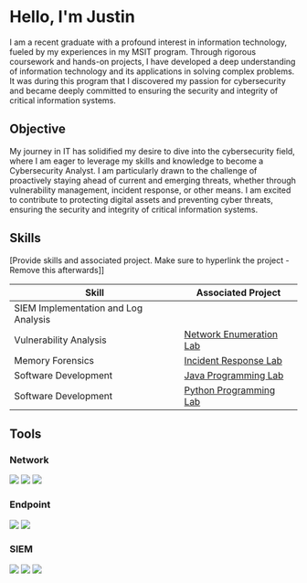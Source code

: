 # Hello, I'm Justin

I am a recent graduate with a profound interest in information technology, fueled by my experiences in my MSIT program. Through rigorous coursework and hands-on projects, I have developed a deep understanding of information technology and its applications in solving complex problems. It was during this program that I discovered my passion for cybersecurity and became deeply committed to ensuring the security and integrity of critical information systems.

## Objective

My journey in IT has solidified my desire to dive into the cybersecurity field, where I am eager to leverage my skills and knowledge to become a Cybersecurity Analyst. I am particularly drawn to the challenge of proactively staying ahead of current and emerging threats, whether through vulnerability management, incident response, or other means. I am excited to contribute to protecting digital assets and preventing cyber threats, ensuring the security and integrity of critical information systems.

## Skills
[Provide skills and associated project. Make sure to hyperlink the project - Remove this afterwards]]

| Skill                                         | Associated Project         |
|-----------------------------------------------|----------------------------|
| SIEM Implementation and Log Analysis          
| Vulnerability Analysis  | <a href="https://github.com/fypm2000/Network-Enumeration">Network Enumeration Lab</a>|
| Memory Forensics     | <a href="https://github.com/fypm2000/Memory-Forensics-Analysis">Incident Response Lab</a>|
| Software Development |<a href="https://github.com/fypm2000/Java-Programming"> Java Programming Lab</a>|
| Software Development |<a href="https://github.com/fypm2000/Triangular-Arbitrage-Python-"> Python Programming Lab</a>|


## Tools

### Network
<div>
    <img src="https://img.shields.io/badge/-Nmap-EF3B2D?&style=for-the-badge&logo=Nmap&logoColor=white" />
    <img src="https://img.shields.io/badge/-Nessus-EF3B2D?&style=for-the-badge&logo=Nessus&logoColor=white" />
    <img src="https://img.shields.io/badge/-Wireshark-1679A7?&style=for-the-badge&logo=Wireshark&logoColor=white" />
</div>

### Endpoint
<div>
    <img src="https://img.shields.io/badge/-Microsoft_Defender_for_Endpoint-00A4EF?&style=for-the-badge&logo=Microsoft&logoColor=white" />
    <img src="https://img.shields.io/badge/-Velociraptor-4B275F?&style=for-the-badge&logo=Velociraptor&logoColor=white" />
</div>

### SIEM
<div>
    <img src="https://img.shields.io/badge/-Elastic-005571?&style=for-the-badge&logo=Elastic&logoColor=white" />
    <img src="https://img.shields.io/badge/-Microsoft_Sentinel-0078D4?&style=for-the-badge&logo=Microsoft&logoColor=white" />
    <img src="https://img.shields.io/badge/-Splunk-000000?&style=for-the-badge&logo=Splunk&logoColor=white" />
</div>
  

